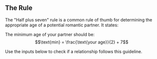 ## The Rule

The "Half plus seven" rule is a common rule of thumb for determining the appropriate age of a potential romantic partner. It states:

The minimum age of your partner should be:
$$\text{min} = \frac{\text{your age}}{2} + 7$$

Use the inputs below to check if a relationship follows this guideline.
